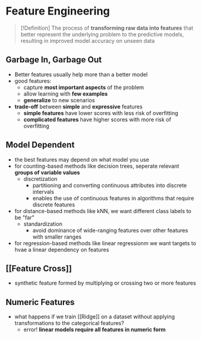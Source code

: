# Feature Engineering
> [!Definition]
> The process of **transforming raw data into features** that better represent the underlying problem to the predictive models, resulting in improved model accuracy on unseen data

## Garbage In, Garbage Out
- Better features usually help more than a better model
- good features:
	- capture **most important aspects** of the problem
	- allow learning with **few examples**
	- **generalize** to new scenarios
- **trade-off** between **simple** and **expressive** features
	- **simple features** have lower scores with less risk of overfitting
	- **complicated features** have higher scores with more risk of overfitting
## Model Dependent
- the best features may depend on what model you use
- for counting-based methods like decision trees, seperate relevant **groups of variable values**
	- discretization
		- partitioning and converting continuous attributes into discrete intervals
		- enables the use of continuous features in algorithms that require discrete features
- for distance-based methods like kNN, we want different class labels to be "far"
	- standardization
		- avoid dominance of wide-ranging features over other features with smaller ranges
- for regression-based methods like linear regressionm we want targets to hvae a linear dependency on features
## [[Feature Cross]]
- synthetic feature formed by multiplying or crossing two or more features
## Numeric Features
- what happens if we train [[Ridge]] on a dataset without applying transformations to the categorical features?
	- error! **linear models require all features in numeric form**
